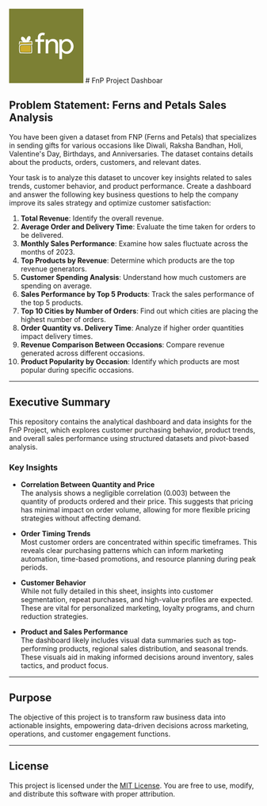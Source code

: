 

<p align="left">
  <img src="Logo.png" alt="FnP Logo" width="150"/> # FnP Project Dashboar 
</p>

## Problem Statement: Ferns and Petals Sales Analysis

You have been given a dataset from FNP (Ferns and Petals) that specializes in sending gifts for various occasions like Diwali, Raksha Bandhan, Holi, Valentine's Day, Birthdays, and Anniversaries. The dataset contains details about the products, orders, customers, and relevant dates.

Your task is to analyze this dataset to uncover key insights related to sales trends, customer behavior, and product performance. Create a dashboard and answer the following key business questions to help the company improve its sales strategy and optimize customer satisfaction:

1. **Total Revenue**: Identify the overall revenue.  
2. **Average Order and Delivery Time**: Evaluate the time taken for orders to be delivered.  
3. **Monthly Sales Performance**: Examine how sales fluctuate across the months of 2023.  
4. **Top Products by Revenue**: Determine which products are the top revenue generators.  
5. **Customer Spending Analysis**: Understand how much customers are spending on average.  
6. **Sales Performance by Top 5 Products**: Track the sales performance of the top 5 products.  
7. **Top 10 Cities by Number of Orders**: Find out which cities are placing the highest number of orders.  
8. **Order Quantity vs. Delivery Time**: Analyze if higher order quantities impact delivery times.  
9. **Revenue Comparison Between Occasions**: Compare revenue generated across different occasions.  
10. **Product Popularity by Occasion**: Identify which products are most popular during specific occasions.  

---

## Executive Summary

This repository contains the analytical dashboard and data insights for the FnP Project, which explores customer purchasing behavior, product trends, and overall sales performance using structured datasets and pivot-based analysis.

### Key Insights

- **Correlation Between Quantity and Price**  
  The analysis shows a negligible correlation (0.003) between the quantity of products ordered and their price. This suggests that pricing has minimal impact on order volume, allowing for more flexible pricing strategies without affecting demand.

- **Order Timing Trends**  
  Most customer orders are concentrated within specific timeframes. This reveals clear purchasing patterns which can inform marketing automation, time-based promotions, and resource planning during peak periods.

- **Customer Behavior**  
  While not fully detailed in this sheet, insights into customer segmentation, repeat purchases, and high-value profiles are expected. These are vital for personalized marketing, loyalty programs, and churn reduction strategies.

- **Product and Sales Performance**  
  The dashboard likely includes visual data summaries such as top-performing products, regional sales distribution, and seasonal trends. These visuals aid in making informed decisions around inventory, sales tactics, and product focus.

---

## Purpose

The objective of this project is to transform raw business data into actionable insights, empowering data-driven decisions across marketing, operations, and customer engagement functions.

---

## License

This project is licensed under the [MIT License](https://opensource.org/licenses/MIT). You are free to use, modify, and distribute this software with proper attribution.
